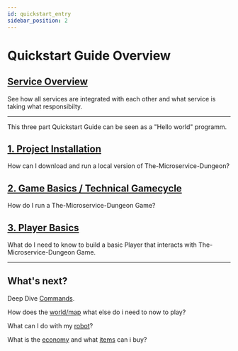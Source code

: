```yaml
---
id: quickstart_entry
sidebar_position: 2
---
```


# Quickstart Guide Overview


## [Service Overview](/quickGuide/architecture.md)

See how all services are integrated with each other and what service is taking what responsibilty.

___

This three part Quickstart Guide can be seen as a "Hello world" programm.

## [1. Project Installation](/quickGuide/installation.md)


How can I download and run a local version of The-Microservice-Dungeon?

## [2. Game Basics / Technical Gamecycle](/quickGuide/gameBasics.md)

How do I run a The-Microservice-Dungeon Game?

## [3. Player Basics](/quickGuide/howToBuildAPlayer.md)

What do I need to know to build a basic Player that interacts with The-Microservice-Dungeon Game.

___

## What's next?


Deep Dive [Commands](/game/commands.md).

How does the [world/map](/dungeon.md) what else do i need to now to play?

What can I do with my [robot](/robotEntry.md)?

What is the [economy](/trading/economy.md) and what [items](/trading/tradeables.md) can i buy?

